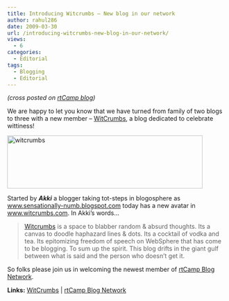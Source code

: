 ```yaml
---
title: Introducing Witcrumbs – New blog in our network
author: rahul286
date: 2009-03-30
url: /introducing-witcrumbs-new-blog-in-our-network/
views:
  - 6
categories:
  - Editorial
tags:
  - Blogging
  - Editorial
---
```

*(cross posted on <a href="http://rtcamp.com/blog/2009/03/30/introducing-witcrumbs-new-blog-in-our-network/" onclick="_gaq.push(['_trackEvent', 'outbound-article', 'http://rtcamp.com/blog/2009/03/30/introducing-witcrumbs-new-blog-in-our-network/', 'rtCamp blog']);" >rtCamp blog</a>)*

We are happy to let you know that we have turned from family of two blogs to three with a new member &#8211; <a href="http://www.witcrumbs.com/" onclick="_gaq.push(['_trackEvent', 'outbound-article', 'http://www.witcrumbs.com/', 'WitCrumbs']);" >WitCrumbs</a>, a blog dedicated to celebrate wittiness!

<a href="http://www.witcrumbs.com/" onclick="_gaq.push(['_trackEvent', 'outbound-article', 'http://www.witcrumbs.com/', '']);" ><img class="size-full wp-image-5317 alignnone" title="witcrumbs" src="http://cdn.devilsworkshop.org/files/2009/03/witcrumbs.png" alt="witcrumbs" width="450" height="122" /></a>

Started by ***Akki*** a blogger taking tot-steps in blogosphere as <a href="http://www.sensationally-numb.blogspot.com/" onclick="_gaq.push(['_trackEvent', 'outbound-article', 'http://www.sensationally-numb.blogspot.com/', 'www.sensationally-numb.blogspot.com']);" >www.sensationally-numb.blogspot.com</a> today has a new avatar in <a href="http://www.witcrumbs.com/" onclick="_gaq.push(['_trackEvent', 'outbound-article', 'http://www.witcrumbs.com/', 'www.witcrumbs.com']);" >www.witcrumbs.com</a>. In Akki&#8217;s words&#8230;

> <a href="http://www.witcrumbs.com/" onclick="_gaq.push(['_trackEvent', 'outbound-article', 'http://www.witcrumbs.com/', 'Witcrumbs']);" >Witcrumbs</a> is a space to blabber random & absurd thoughts. Its a canvas to doodle haphazard lines & dots. Its a cocktail of vodka and tea. Its epitomizing freedom of speech on WebSphere that has come to be blogging. To sum up the spirit. This blog drifts in the giant gulf between what is said and the person who doesn’t get it.

So folks please join us in welcoming the newest member of <a href="http://rtcamp.com/blog-network/" onclick="_gaq.push(['_trackEvent', 'outbound-article', 'http://rtcamp.com/blog-network/', 'rtCamp Blog Network']);" >rtCamp Blog Network</a>.

**Links:** <a href="http://www.witcrumbs.com/" onclick="_gaq.push(['_trackEvent', 'outbound-article', 'http://www.witcrumbs.com/', 'WitCrumbs']);" >WitCrumbs</a> | <a href="http://rtcamp.com/blog-network/" onclick="_gaq.push(['_trackEvent', 'outbound-article', 'http://rtcamp.com/blog-network/', 'rtCamp Blog Network']);" >rtCamp Blog Network</a>
